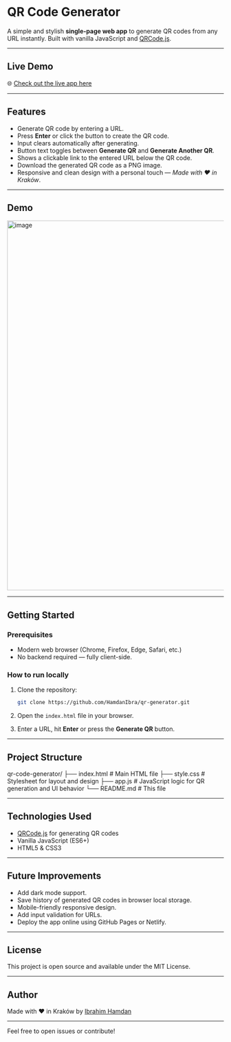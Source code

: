 # QR Code Generator

A simple and stylish **single-page web app** to generate QR codes from any URL instantly. Built with vanilla JavaScript and [QRCode.js](https://github.com/soldair/node-qrcode).

---
## Live Demo

🌐 [Check out the live app here](https://HamdanIbra.github.io/qr-generator/)

---

## Features

- Generate QR code by entering a URL.  
- Press **Enter** or click the button to create the QR code.  
- Input clears automatically after generating.  
- Button text toggles between **Generate QR** and **Generate Another QR**.  
- Shows a clickable link to the entered URL below the QR code.  
- Download the generated QR code as a PNG image.  
- Responsive and clean design with a personal touch — *Made with ❤️ in Kraków*.

---

## Demo

<img width="522" height="858" alt="image" src="https://github.com/user-attachments/assets/e1eb8183-b5ee-4cfa-9962-a624b3c64d02" />




---

## Getting Started

### Prerequisites

- Modern web browser (Chrome, Firefox, Edge, Safari, etc.)  
- No backend required — fully client-side.

### How to run locally

1. Clone the repository:

    ```bash
    git clone https://github.com/HamdanIbra/qr-generator.git
    ```

2. Open the `index.html` file in your browser.

3. Enter a URL, hit **Enter** or press the **Generate QR** button.

---

## Project Structure

qr-code-generator/
├── index.html # Main HTML file
├── style.css # Stylesheet for layout and design
├── app.js # JavaScript logic for QR generation and UI behavior
└── README.md # This file



---

## Technologies Used

- [QRCode.js](https://github.com/soldair/node-qrcode) for generating QR codes  
- Vanilla JavaScript (ES6+)  
- HTML5 & CSS3

---

## Future Improvements

- Add dark mode support.  
- Save history of generated QR codes in browser local storage.  
- Mobile-friendly responsive design.  
- Add input validation for URLs.  
- Deploy the app online using GitHub Pages or Netlify.

---

## License

This project is open source and available under the MIT License.

---

## Author

Made with ❤️ in Kraków by [Ibrahim Hamdan](https://github.com/HamdanIbra)

---

Feel free to open issues or contribute! 
